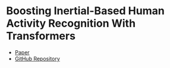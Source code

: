 # Boosting Inertial-Based Human Activity Recognition With Transformers

- [Paper](https://ieeexplore.ieee.org/document/9393889)
- [GitHub Repository](https://github.com/yolish/har-with-imu-transformer)

